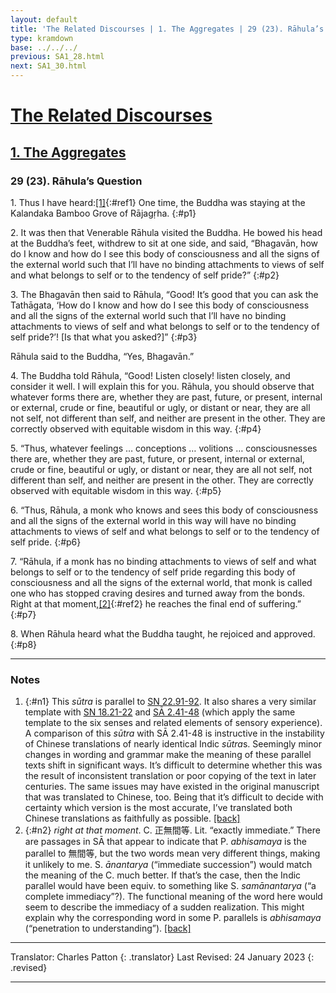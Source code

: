 ```yaml
---
layout: default
title: 'The Related Discourses | 1. The Aggregates | 29 (23). Rāhula’s Question'
type: kramdown
base: ../../../
previous: SA1_28.html
next: SA1_30.html
---
```


# [The Related Discourses](../index.html)
## [1. The Aggregates](index.html)
### 29 (23). Rāhula’s Question

1\. Thus I have heard:[\[1\]](#n1){:#ref1} One time, the Buddha was staying at the Kalandaka Bamboo Grove of Rājagṛha.
{:#p1}

2\. It was then that Venerable Rāhula visited the Buddha. He bowed his head at the Buddha’s feet, withdrew to sit at one side, and said, “Bhagavān, how do I know and how do I see this body of consciousness and all the signs of the external world such that I’ll have no binding attachments to views of self and what belongs to self or to the tendency of self pride?”
{:#p2}

3\. The Bhagavān then said to Rāhula, “Good! It’s good that you can ask the Tathāgata, ‘How do I know and how do I see this body of consciousness and all the signs of the external world such that I’ll have no binding attachments to views of self and what belongs to self or to the tendency of self pride?’! [Is that what you asked?]”
{:#p3}

Rāhula said to the Buddha, “Yes, Bhagavān.”


4\. The Buddha told Rāhula, “Good! Listen closely! listen closely, and consider it well. I will explain this for you. Rāhula, you should observe that whatever forms there are, whether they are past, future, or present, internal or external, crude or fine, beautiful or ugly, or distant or near, they are all not self, not different than self, and neither are present in the other. They are correctly observed with equitable wisdom in this way.
{:#p4}

5\. “Thus, whatever feelings … conceptions … volitions … consciousnesses there are, whether they are past, future, or present, internal or external, crude or fine, beautiful or ugly, or distant or near, they are all not self, not different than self, and neither are present in the other. They are correctly observed with equitable wisdom in this way.
{:#p5}

6\. “Thus, Rāhula, a monk who knows and sees this body of consciousness and all the signs of the external world in this way will have no binding attachments to views of self and what belongs to self or to the tendency of self pride.
{:#p6}

7\. “Rāhula, if a monk has no binding attachments to views of self and what belongs to self or to the tendency of self pride regarding this body of consciousness and all the signs of the external world, that monk is called one who has stopped craving desires and turned away from the bonds. Right at that moment,[\[2\]](#n2){:#ref2} he reaches the final end of suffering.”
{:#p7}

8\. When Rāhula heard what the Buddha taught, he rejoiced and approved.
{:#p8}

---

### Notes

1. {:#n1} This <em>sūtra</em> is parallel to <a href="https://suttacentral.net/sn22.91" target="_blank">SN 22.91-92</a>. It also shares a very similar template with <a href="https://suttacentral.net/sn18.21" target="_blank">SN 18.21-22</a> and <a href="../02/SA2_41-48.html" target="_blank">SĀ 2.41-48</a>  (which apply the same template to the six senses and related elements of sensory experience).<br/>
A comparison of this <em>sūtra</em> with SĀ 2.41-48 is instructive in the instability of Chinese translations of nearly identical Indic <em>sūtra</em>s. Seemingly minor changes in wording and grammar make the meaning of these parallel texts shift in significant ways. It’s difficult to determine whether this was the result of inconsistent translation or poor copying of the text in later centuries. The same issues may have existed in the original manuscript that was translated to Chinese, too. Being that it’s difficult to decide with certainty which version is the most accurate, I’ve translated both Chinese translations as faithfully as possible. [\[back\]](#ref1)
2. {:#n2} <em>right at that moment</em>. C. 正無間等. Lit. “exactly immediate.” There are passages in SĀ that appear to indicate that P. <em>abhisamaya</em> is the parallel to 無間等, but the two words mean very different things, making it unlikely to me. S. <em>ānantarya</em> (“immediate succession”) would match the meaning of the C. much better. If that’s the case, then the Indic parallel would have been equiv. to something like S. <em>samānantarya</em> (“a complete immediacy”?). The functional meaning of the word here would seem to describe the immediacy of a sudden realization. This might explain why the corresponding word in some P. parallels is <em>abhisamaya</em> (“penetration to understanding”). [\[back\]](#ref2)

---

Translator: Charles Patton
{: .translator}
Last Revised: 24 January 2023
{: .revised}

---
